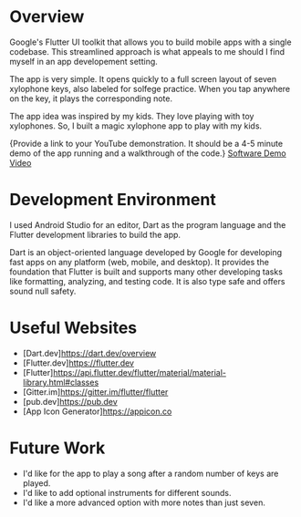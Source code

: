 # Overview

Google's Flutter UI toolkit that allows you to build mobile apps with a single codebase.  This streamlined approach is what appeals to me should I find myself
in an app developement setting.

The app is very simple.  It opens quickly to a full screen layout of seven xylophone keys, also labeled for solfege practice.  When you tap anywhere on
the key, it plays the corresponding note.

The app idea was inspired by my kids.  They love playing with toy xylophones.  So, I built a magic xylophone app to play with my kids.

{Provide a link to your YouTube demonstration.  It should be a 4-5 minute demo of the app running and a walkthrough of the code.}
[Software Demo Video](http://youtube.link.goes.here)

# Development Environment

I used Android Studio for an editor, Dart as the program language and the Flutter development libraries to build the app.

Dart is an object-oriented language developed by Google for developing fast apps on any platform (web, mobile, and desktop).  It provides the foundation
that Flutter is built and supports many other developing tasks like formatting, analyzing, and testing code.  It is also type safe and offers sound null
safety.

# Useful Websites

* [Dart.dev]https://dart.dev/overview
* [Flutter.dev]https://flutter.dev
* [Flutter]https://api.flutter.dev/flutter/material/material-library.html#classes
* [Gitter.im]https://gitter.im/flutter/flutter
* [pub.dev]https://pub.dev
* [App Icon Generator]https://appicon.co

# Future Work

* I'd like for the app to play a song after a random number of keys are played.
* I'd like to add optional instruments for different sounds.
* I'd like a more advanced option with more notes than just seven.
